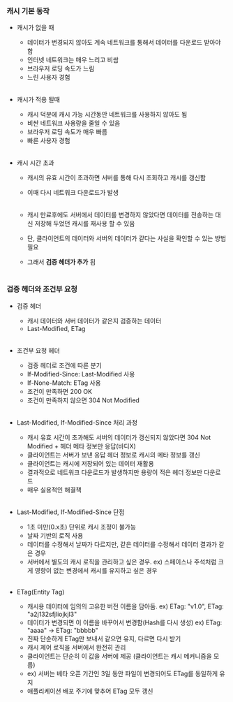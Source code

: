 ### 캐시 기본 동작

- 캐시가 없을 때<br>
	- 데이터가 변경되지 않아도 계속 네트워크를 통해서 데이터를 다운로드 받아야 함<br>
	- 인터넷 네트워크는 매우 느리고 비쌈<br>
	- 브라우저 로딩 속도가 느림<br>
	- 느린 사용자 경험<br><br>

- 캐시가 적용 될때<br>
	- 캐시 덕분에 캐시 가능 시간동안 네트워크를 사용하지 않아도 됨<br>
	- 비싼 네트워크 사용량을 줄일 수 있음<br>
	- 브라우저 로딩 속도가 매우 빠름<br>
	- 빠른 사용자 경험<br><br>

- 캐시 시간 초과<br>
	- 캐시의 유효 시간이 초과하면 서버를 통해 다시 조회하고 캐시를 갱신함<br>
	- 이때 다시 네트워크 다운로드가 발생<br><br>

	- 캐시 만료후에도 서버에서 데이터를 변경하지 않았다면 데이터를 전송하는 대신 저장해 두었던 캐시를 재사용 할 수 있음<br>
	- 단, 클라이언트의 데이터와 서버의 데이터가 같다는 사실을 확인할 수 있는 방법 필요<br>
	- 그래서 **검증 헤더가 추가** 됨<br><br>
	
### 검증 헤더와 조건부 요청 

- 검증 헤더<br>
	- 캐시 데이터와 서버 데이터가 같은지 검증하는 데이터<br>
	- Last-Modified, ETag<br><br>

- 조건부 요청 헤더<br>
	- 검증 헤더로 조건에 따른 분기<br>
	- If-Modified-Since: Last-Modified 사용<br>
	- If-None-Match: ETag 사용<br>
	- 조건이 만족하면 200 OK<br>
	- 조건이 만족하지 않으면 304 Not Modified<br><br>

- Last-Modified, If-Modified-Since 처리 과정<br>
	- 캐시 유효 시간이 초과해도 서버의 데이터가 갱신되지 않았다면 304 Not Modified + 헤더 메타 정보만 응답(바디X)<br>
	- 클라이언트는 서버가 보낸 응답 헤더 정보로 캐시의 메타 정보를 갱신<br>
	- 클라이언트는 캐시에 저장되어 있는 데이터 재활용<br>
	- 결과적으로 네트워크 다운로드가 발생하지만 용량이 적은 헤더 정보만 다운로드<br>
	- 매우 실용적인 해결책<br><br>

- Last-Modified, If-Modified-Since 단점<br>
	- 1초 미만(0.x초) 단위로 캐시 조정이 불가능<br>
	- 날짜 기반의 로직 사용<br>
	- 데이터를 수정해서 날짜가 다르지만, 같은 데이터를 수정해서 데이터 결과가 같은 경우<br>
	- 서버에서 별도의 캐시 로직을 관리하고 싶은 경우. ex) 스페이스나 주석처럼 크게 영향이 없는 변경에서 캐시를 유지하고 싶은 경우<br><br>

- ETag(Entity Tag)<br>
	- 캐시용 데이터에 임의의 고유한 버전 이름을 담아둠. ex) ETag: "v1.0", ETag: "a2j132sfjliojkjl3"<br>
	- 데이터가 변경되면 이 이름을 바꾸어서 변경함(Hash를 다시 생성) ex) ETag: "aaaa" -> ETag: "bbbbb"<br>
	- 진짜 단순하게 ETag만 보내서 같으면 유지, 다르면 다시 받기<br>
	- 캐시 제어 로직을 서버에서 완전히 관리<br>
	- 클라이언트는 단순히 이 값을 서버에 제공 (클라이언트는 캐시 메커니즘을 모름)<br>
	- ex) 서버는 베타 오픈 기간인 3일 동안 파일이 변경되어도 ETag를 동일하게 유지<br>
	- 애플리케이션 배포 주기에 맞추어 ETag 모두 갱신<br><br>





